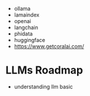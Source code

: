 * ollama
* lamaindex
* openai
* langchain
* phidata
* huggingface
* https://www.getcoralai.com/

# LLMs Roadmap
* understanding llm basic

